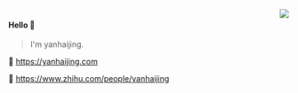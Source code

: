 <img align="right" src="https://github-readme-stats.vercel.app/api?username=yanhaijing&show_icons=true&icon_color=805AD5&text_color=718096&bg_color=ffffff&hide_title=true" />

#### Hello 👏

> I'm yanhaijing.  

🔗 https://yanhaijing.com

📎 https://www.zhihu.com/people/yanhaijing
